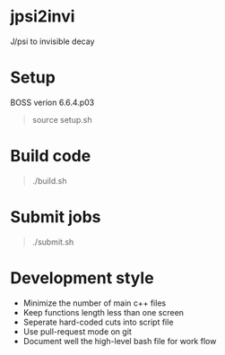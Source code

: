# jpsi2invi

J/psi to invisible decay


# Setup

BOSS verion 6.6.4.p03

> source setup.sh

# Build code

> ./build.sh 

# Submit jobs

> ./submit.sh

# Development style

- Minimize the number of main c++ files 
- Keep functions length less than one screen
- Seperate hard-coded cuts into script file
- Use pull-request mode on git 
- Document well the high-level bash file for work flow 



